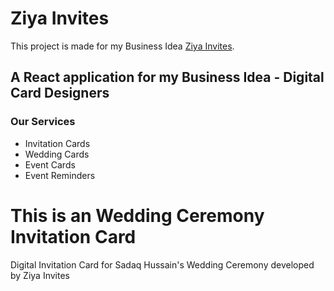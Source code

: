 # Ziya Invites

This project is made for my Business Idea [Ziya Invites](https://ziya-invites.netlify.app/).

## A React application for my Business Idea - Digital Card Designers

### Our Services

-   Invitation Cards
-   Wedding Cards
-   Event Cards
-   Event Reminders

# This is an Wedding Ceremony Invitation Card

Digital Invitation Card for Sadaq Hussain's Wedding Ceremony developed by Ziya Invites

